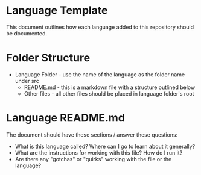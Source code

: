 # Language Template

This document outlines how each language added to this repository should be 
documented.

# Folder Structure

* Language Folder - use the name of the language as the folder name under src
  * README.md - this is a markdown file with a structure outlined below
  * Other files - all other files should be placed in language folder's root

# Language README.md

The document should have these sections / answer these questions:

* What is this language called? Where can I go to learn about it generally?
* What are the instructions for working with this file? How do I run it?
* Are there any "gotchas" or "quirks" working with the file or the language?